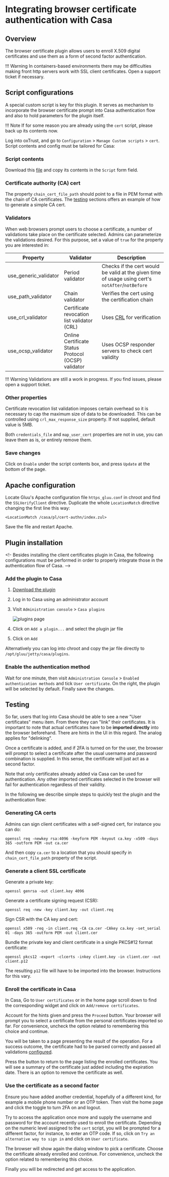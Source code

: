 # Integrating browser certificate authentication with Casa
    
## Overview
The browser certificate plugin allows users to enroll X.509 digital certificates and use them as a form of second factor authentication.

!!! Warning
    In containers-based environments there may be difficulties making front http servers work with SSL client certificates. Open a support ticket if necessary.

## Script configurations

A special custom script is key for this plugin. It serves as mechanism to incorporate the browser certificate prompt into Casa authentication flow and also to hold parameters for the plugin itself.

!!! Note
    If for some reason you are already using the `cert` script, please back up its contents now.

Log into oxTrust, and go to `Configuration` > `Manage Custom scripts` > `cert`. Script contents and config must be tailored for Casa:

### Script contents

Download this [file](https://github.com/GluuFederation/casa/raw/master/plugins/cert-authn/extras/cert-authn.py) and copy its contents in the `Script` form field.

### Certificate authority (CA) cert

The property `chain_cert_file_path` should point to a file in PEM format with the chain of CA certificates. The [testing](#testing) sections offers an example of how to generate a simple CA cert.

### Validators

When web browsers prompt users to choose a certificate, a number of validations take place on the certificate selected. Admins can parameterize the validations desired. For this purpose, set a value of `true` for the property you are interested in:

|Property|Validator|Description|
|-|-|-|
|use_generic_validator|Period validator|Checks if the cert would be valid at the given time of usage using cert's `notAfter`/`notBefore`|
|use_path_validator|Chain validator|Verifies the cert using the certification chain|
|use_crl_validator|Certificate revocation list validator (CRL)|Uses [CRL](https://en.wikipedia.org/wiki/Certificate_revocation_list) for verification|
|use_ocsp_validator|Online Certificate Status Protocol (OCSP) validator|Uses OCSP responder servers to check cert validity|

!!! Warning
    Validations are still a work in progress. If you find issues, please open a support ticket.
    
### Other properties

Certificate revocation list validation imposes certain overhead so it is necessary to cap the maximum size of data to be downloaded. This can be controlled using `crl_max_response_size` property. If not supplied, default value is 5MB.

Both `credentials_file` and `map_user_cert` properties are not in use, you can leave them as is, or entirely remove them.

### Save changes

Click on `Enable` under the script contents box, and press `Update` at the bottom of the page.

## Apache configuration
    
Locate Gluu's Apache configuration file `https_gluu.conf` in chroot and find the `SSLVerifyClient` directive. Duplicate the whole `LocationMatch` directive changing the first line this way:

```
<LocationMatch /casa/pl/cert-authn/index.zul>
```

Save the file and restart Apache.


## Plugin installation

<!- 
Besides installing the client certificates plugin in Casa, the following configurations must be performed in order to properly integrate those in the authentication flow of Casa. -->

### Add the plugin to Casa

1. [Download the plugin](https://maven.gluu.org/maven/org/gluu/casa/plugins/cert-authn/4.4.0.Final/cert-authn-4.4.0.Final.jar)

1. Log in to Casa using an administrator account

1. Visit `Administration console` > `Casa plugins`

    ![plugins page](../img/plugins/plugins314.png)

1. Click on `Add a plugin...` and select the plugin jar file

1. Click on `Add`

Alternatively you can log into chroot and copy the jar file directly to `/opt/gluu/jetty/casa/plugins`.

### Enable the authentication method

Wait for one minute, then visit `Administration Console` > `Enabled authentication methods` and tick `User certificate`. On the right, the plugin will be selected by default. Finally save the changes.

## Testing

So far, users that log into Casa should be able to see a new "User certificates" menu item. From there they can "link" their certificates. It is important to note that actual certificates have to be **imported directly** into the browser beforehand. There are hints in the UI in this regard. The analog applies for "delinking".

Once a certificate is added, and if 2FA is turned on for the user, the browser will prompt to select a certificate after the usual username and password combination is supplied. In this sense, the certificate will just act as a second factor.

Note that only certificates already added via Casa can be used for authentication. Any other imported certificates selected in the browser will fail for authentication regardless of their validity.

In the following we describe simple steps to quickly test the plugin and the authentication flow:

### Generating CA certs

Admins can sign client certificates with a self-signed cert, for instance you can do:

```
openssl req -newkey rsa:4096 -keyform PEM -keyout ca.key -x509 -days 365 -outform PEM -out ca.cer
```

And then copy `ca.cer` to a location that you should specify in `chain_cert_file_path` property of the script.

### Generate a client SSL certificate

Generate a private key:

```
openssl genrsa -out client.key 4096
```

Generate a certificate signing request (CSR):

```
openssl req -new -key client.key -out client.req
```

Sign CSR with the CA key and cert:

```
openssl x509 -req -in client.req -CA ca.cer -CAkey ca.key -set_serial 01 -days 365 -outform PEM -out client.cer
```

Bundle the private key and client certificate in a single PKCS#12 format certificate:

```
openssl pkcs12 -export -clcerts -inkey client.key -in client.cer -out client.p12
```

The resulting `p12` file will have to be imported into the browser. Instructions for this vary.


### Enroll the certificate in Casa

In Casa, Go to `User certificates` or in the home page scroll down to find the corresponding widget and click on `Add/remove certificates`.

Account for the hints given and press the `Proceed` button. Your browser will prompt you to select a certificate from the personal certificates imported so far. For convenience, uncheck the option related to remembering this choice and continue.

You will be taken to a page presenting the result of the operation. For a success outcome, the certificate had to be parsed correctly and passed all validations [configured](#validators).

Press the button to return to the page listing the enrolled certificates. You will see a summary of the certificate just added including the expiration date. There is an option to remove the certificate as well.

### Use the certificate as a second factor

Ensure you have added another credential, hopefully of a different kind, for example a mobile phone number or an OTP token. Then visit the home page and click the toggle to turn 2FA on and logout.

Try to access the application once more and supply the username and password for the account recently used to enroll the certificate. Depending on the numeric level assigned to the `cert` script, you will be prompted for a different factor, for instance, to enter an OTP code. If so, click on `Try an alternative way to sign in` and click on `User certificate`.

The browser will show again the dialog window to pick a certificate. Choose the certificate already enrolled and continue. For convenience, uncheck the option related to remembering this choice.

Finally you will be redirected and get access to the application.
